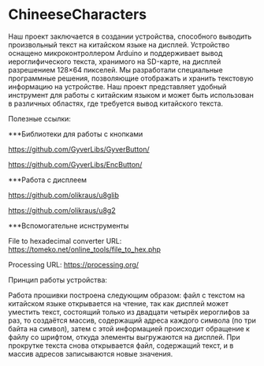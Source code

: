 # ChineeseCharacters

Наш проект заключается в создании устройства, способного выводить произвольный текст на китайском языке на дисплей. Устройство оснащено микроконтроллером Arduino и поддерживает вывод иероглифического текста, хранимого на SD-карте, на дисплей разрешением 128×64 пикселей. Мы разработали специальные программные решения, позволяющие отображать и хранить текстовую информацию на устройстве. Наш проект представляет удобный инструмент для работы с китайским языком и может быть использован в различных областях, где требуется вывод китайского текста.

Полезные ссылки:

***Библиотеки для работы с кнопками

https://github.com/GyverLibs/GyverButton/

https://github.com/GyverLibs/EncButton/


***Работа с дисплеем

https://github.com/olikraus/u8glib

https://github.com/olikraus/u8g2


***Вспомогательне иснструменты

File to hexadecimal converter URL: https://tomeko.net/online_tools/file_to_hex.php

Processing URL: https://processing.org/


Принцип работы устройства:

Работа прошивки построена следующим образом: файл с текстом на китайском языке открывается на чтение, так как дисплей может уместить текст, состоящий только из двадцати четырёх иероглифов за раз, то создаётся массив, содержащий адреса каждого символа (по три байта на символ), затем с этой информацией происходит обращение к файлу со шрифтом, откуда элементы выгружаются на дисплей. При прокрутке текста снова открывается файл, содержащий текст, и в массив адресов записываются новые значения.

